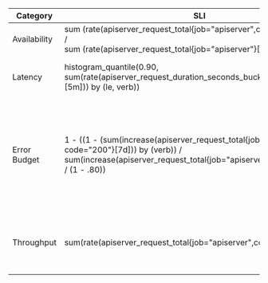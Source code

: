 | **Category** | **SLI**                                                                                                                                                                             | **SLO **                                                                                                     |
|--------------|-------------------------------------------------------------------------------------------------------------------------------------------------------------------------------------|--------------------------------------------------------------------------------------------------------------|
| Availability | sum (rate(apiserver_request_total{job="apiserver",code!~"5.."}[2d]))<br>/<br>sum (rate(apiserver_request_total{job="apiserver"}[2d]))                                               | 99%                                                                                                          |
| Latency      | histogram_quantile(0.90,<br>sum(rate(apiserver_request_duration_seconds_bucket{job="apiserver"}[5m])) by (le, verb))                                                                | 90% of requests below 100ms                                                                                  |
| Error Budget | 1 - ((1 - (sum(increase(apiserver_request_total{job="apiserver", code="200"}[7d])) by (verb)) / sum(increase(apiserver_request_total{job="apiserver"}[7d])) by (verb)) / (1 - .80)) | Error budget is defined at 20%. This means that 20% of the requests can fail and still be within the budget  |
| Throughput   | sum(rate(apiserver_request_total{job="apiserver",code=~"2.."}[5m]))                                                                                                                 | 5 RPS indicates the application is functioning                                                               |
